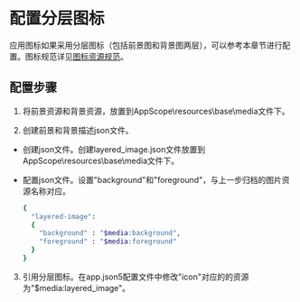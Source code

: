 # 配置分层图标

应用图标如果采用分层图标（包括前景图和背景图两层），可以参考本章节进行配置。图标规范详见[图标资源规范](https://developer.huawei.com/consumer/cn/doc/design-guides/application-icon-0000001953444009#section634668113212)。

## 配置步骤
1. 将前景资源和背景资源，放置到AppScope\resources\base\media文件下。
    

2. 创建前景和背景描述json文件。
- 创建json文件。创建layered_image.json文件放置到AppScope\resources\base\media文件下。

- 配置json文件。设置"background"和"foreground"，与上一步归档的图片资源名称对应。
    ```bash
    {
      "layered-image":
      {
        "background" : "$media:background",
        "foreground" : "$media:foreground"
      }
    }
    ```

3. 引用分层图标。在app.json5配置文件中修改"icon"对应的的资源为"$media:layered_image"。

